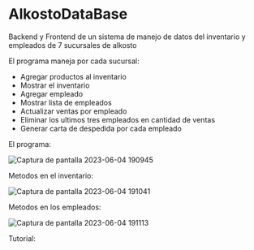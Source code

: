 # AlkostoDataBase
Backend y Frontend de un sistema de manejo de datos del inventario y empleados de 7 sucursales de alkosto

El programa maneja por cada sucursal:
- Agregar productos al inventario
- Mostrar el inventario
- Agregar empleado
- Mostrar lista de empleados
- Actualizar ventas por empleado
- Eliminar los ultimos tres empleados en cantidad de ventas
- Generar carta de despedida por cada empleado

El programa:

![Captura de pantalla 2023-06-04 190945](https://github.com/katherinepatinos/AlkostoDataBase/assets/124631450/0dfe8b3d-dac4-4fff-84a6-7a5ea6f9bc01)

Metodos en el inventario:

![Captura de pantalla 2023-06-04 191041](https://github.com/katherinepatinos/AlkostoDataBase/assets/124631450/fb61bbec-f206-43eb-ae39-bc02af8610ce)

Metodos en los empleados:

![Captura de pantalla 2023-06-04 191113](https://github.com/katherinepatinos/AlkostoDataBase/assets/124631450/1e4a1e33-0135-4299-a9e7-f1594d93a0f4)

Tutorial:
